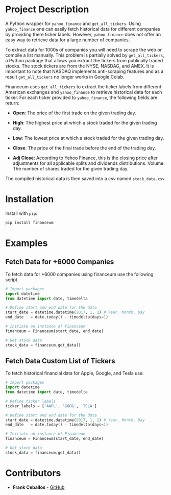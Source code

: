 # Project Description

A Python wrapper for `yahoo_finance` and `get_all_tickers`. Using 
`yahoo_finance` one can easily fetch historical data for different companies 
by providing there ticker labels. However, `yahoo_finance` does not offer an
easy way to retrieve data for a large number of companies. 

To extract data for 1000s of companies you will need to scrape the web or 
compile a list manually. This problem is partially solved by `get_all_tickers`,
a Python package that allows you extract the tickers from publically
traded stocks. The stock tickers are from the NYSE, NASDAG, and AMEX. It is
important to note that NASDAQ implements anti-scraping features and as a result
`get_all_tickers` no longer works in Google Colab.

Financeum uses `get_all_tickers` to extract the ticker labels from different 
American exchanges and `yahoo_finance` to retrieve historical data for each
ticker. For each ticker provided to `yahoo_finance`, the following fields
are return:

* **Open**: The price of the first trade on the given trading day.

* **High**: The highest price at which a stock traded for the given 
  trading day.

* **Low**: The lowest price at which a stock traded for the given 
trading day.

* **Close**: The price of the final trade before the end of the 
 trading day.

* **Adj Close**: According to Yahoo Finance, this is the closing price
  after adjustments for all applicable splits and dividends
  distributions. Volume: The number of shares traded for the given
  trading day.

The compiled historical data is then saved into a csv named `stock_data.csv`.

# Installation

Install with `pip`:

```sh
pip install financeum
```

# Examples

## Fetch Data for +6000 Companies

To fetch data for +6000 companies using financeum use the following script.

```python
# Import packages
import datetime
from datetime import date, timedelta

# Define start and end date for the data
start_date = datetime.datetime(2017, 1, 1) # Year, Month, Day
end_date   = date.today() - timedelta(days=1)

# Initiate an instance of Financeum
financeum = Financeum(start_date, end_date)

# Get stock data
stock_data = financeum.get_data()
```

## Fetch Data Custom List of Tickers

To fetch historical financial data for Apple, Google, and Tesla use:

```python
# Import packages
import datetime
from datetime import date, timedelta

# Define ticker labels
ticker_labels = ['AAPL', 'GOOG', 'TSLA']

# Define start and end date for the data
start_date = datetime.datetime(2017, 1, 1) # Year, Month, Day
end_date   = date.today() - timedelta(days=1)

# Initiate an instance of Financeum
financeum = Financeum(start_date, end_date)

# Get stock data
stock_data = financeum.get_data()
```

# Contributors
* **Frank Ceballos** - [GitHub](https://github.com/frank-ceballos)